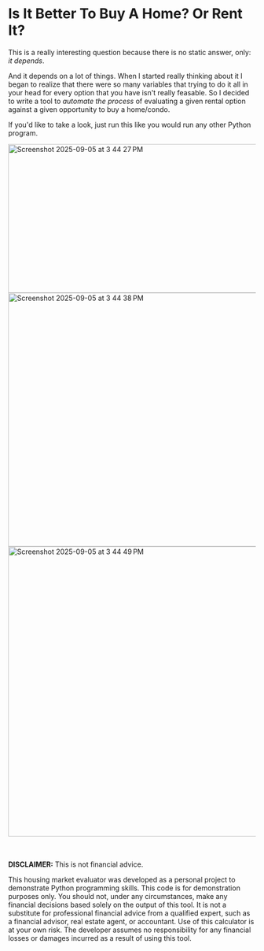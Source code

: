 # Is It Better To Buy A Home? Or Rent It?

This is a really interesting question because there is no static answer, only: *it depends*. 

And it depends on a lot of things. When I started really thinking about it I began to realize that there were so many variables that trying to do it all in your head for every option that you have isn't really feasable. So I decided to write a tool to *automate the process* of evaluating a given rental option against a given opportunity to buy a home/condo. 

If you'd like to take a look, just run this like you would run any other Python program. 

<img width="727" height="302" alt="Screenshot 2025-09-05 at 3 44 27 PM" src="https://github.com/user-attachments/assets/6846f1b8-9c65-46b7-ab67-ac3b38247239" />

<img width="512" height="515" alt="Screenshot 2025-09-05 at 3 44 38 PM" src="https://github.com/user-attachments/assets/fc0adfc6-d5d9-4fd8-9c0c-43431f1f1727" />

<img width="571" height="589" alt="Screenshot 2025-09-05 at 3 44 49 PM" src="https://github.com/user-attachments/assets/485ec6ca-68f5-43dd-8917-5126272d388b" />

<br><br>
**DISCLAIMER:** This is not financial advice.

This housing market evaluator was developed as a personal project to demonstrate Python programming skills. This code is for demonstration purposes only. You should not, under any circumstances, make any financial decisions based solely on the output of this tool. It is not a substitute for professional financial advice from a qualified expert, such as a financial advisor, real estate agent, or accountant. Use of this calculator is at your own risk. The developer assumes no responsibility for any financial losses or damages incurred as a result of using this tool.
